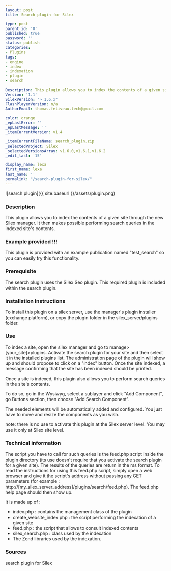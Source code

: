 ```yaml
---
layout: post
title: Search plugin for Silex

type: post
parent_id: '0'
published: true
password: ''
status: publish
categories:
- Plugins
tags:
- engine
- index
- indexation
- plugin
- search

Description: This plugin allows you to index the contents of a given site though the new Silex manager. It then makes possible performing search queries in the indexed site's contents.
Version: '1.1'
SilexVersion: "> 1.6.x"
FlashPlayerVersion: n/a
AuthorEmail: thomas.fetiveau.tech@gmail.com

color: orange
_epLastError: ''
_epLastMessage: ''
_itemCurrentVersion: v1.4

_itemCurrentFileName: search_plugin.zip
_selectedProject: Silex
_selectedVersionsArray: v1.6.0,v1.6.1,v1.6.2
_edit_last: '15'

display_name: lexa
first_name: lexa
last_name: ''
permalink: "/search-plugin-for-silex/"
---
```


![search plugin]({{ site.baseurl }}/assets/plugin.png)

### Description

This plugin allows you to index the contents of a given site through the new Silex manager. It then makes possible performing search queries in the indexed site's contents.

### Example provided !!!

This plugin is provided with an example publication named "test_search" so you can easily try this functionality.

### Prerequisite

The search plugin uses the Silex Seo plugin. This required plugin is included within the search plugin.

### Installation instructions

To install this plugin on a silex server, use the manager's plugin installer (exchange platform), or copy the plugin folder in the silex_server/plugins folder.

### Use

To index a site, open the silex manager and go to manage>[your_site]>plugins. Activate the search plugin for your site and then select it in the installed plugins list. The administration page of the plugin will show up and should propose to click on a "index" button. Once the site indexed, a message confirming that the site has been indexed should be printed.

Once a site is indexed, this plugin also allows you to perform search queries in the site's contents.

To do so, go in the Wysiwyg, select a sublayer and click "Add Component", go Buttons section, then choose "Add Search Component".

The needed elements will be automatically added and configured. You just have to move and resize the components as you wish.

note: there is no use to activate this plugin at the Silex server level. You may use it only at Silex site level.

### Technical information

The script you have to call for such queries is the feed.php script inside the plugin directory (its use doesn't require that you activate the search plugin for a given site). The results of the queries are return in the rss format. To read the instructions for using this feed.php script, simply open a web browser and give it the script's address without passing any GET parameters (for example
: http://[my_silex_server_address]/plugins/search/feed.php). The feed.php help page should then show up.

It is made up of
: 
*   index.php
: contains the management class of the plugin
*   create_website_index.php
: the script performing the indexation of a given site
*   feed.php
: the script that allows to consult indexed contents
*   silex_search.php
: class used by the indexation
*   The Zend libraries used by the indexation.

### Sources

search plugin for Silex

